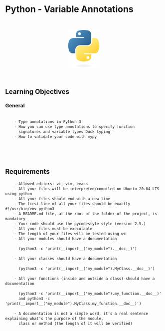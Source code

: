 # Python - Variable Annotations
$~$

<p align="center">
<img src="https://github.com/Bomays/holbertonschool-higher_level_programming/blob/9441bc9f0855463ba8b62e4f2bc7e68090566757/images/python-logo-only.png" alt="Python" width="100"/>
</p>

$~$


## Learning Objectives

### General

```

    - Type annotations in Python 3
    - How you can use type annotations to specify function
      signatures and variable types Duck typing
    - How to validate your code with mypy

    
```

$~$

## Requirements

```
    - Allowed editors: vi, vim, emacs
    - All your files will be interpreted/compiled on Ubuntu 20.04 LTS using python 
    - All your files should end with a new line
    - The first line of all your files should be exactly #!/usr/bin/env python3
    - A README.md file, at the root of the folder of the project, is mandatory
    - Your code should use the pycodestyle style (version 2.5.)
    - All your files must be executable
    - The length of your files will be tested using wc
    - All your modules should have a documentation

      (python3 -c 'print(__import__("my_module").__doc__)')

    - All your classes should have a documentation

      (python3 -c 'print(__import__("my_module").MyClass.__doc__)')

    - All your functions (inside and outside a class) should have a documentation

      (python3 -c 'print(__import__("my_module").my_function.__doc__)' 
      and python3 -c 'print(__import__("my_module").MyClass.my_function.__doc__)')

    - A documentation is not a simple word, it’s a real sentence explaining what’s the purpose of the module,
      class or method (the length of it will be verified)
      
```